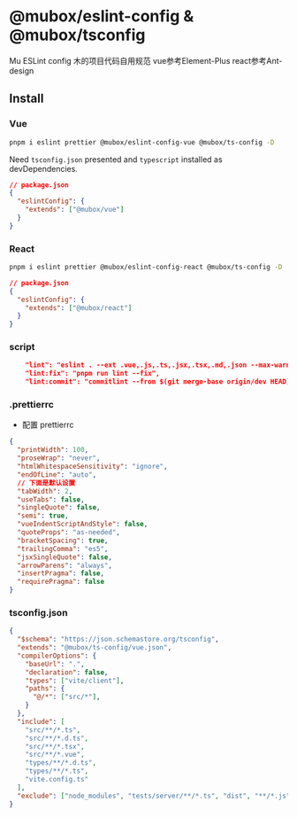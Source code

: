 # @mubox/eslint-config & @mubox/tsconfig

Mu ESLint config
木的项目代码自用规范
vue参考Element-Plus
react参考Ant-design

## Install

### Vue

```bash
pnpm i eslint prettier @mubox/eslint-config-vue @mubox/ts-config -D 
```

Need `tsconfig.json` presented and `typescript` installed as devDependencies.

```json
// package.json
{
  "eslintConfig": {
    "extends": ["@mubox/vue"]
  }
}
```

### React

```bash
pnpm i eslint prettier @mubox/eslint-config-react @mubox/ts-config -D 
```

```json
// package.json
{
  "eslintConfig": {
    "extends": ["@mubox/react"]
  }
}
```

### script

```json
    "lint": "eslint . --ext .vue,.js,.ts,.jsx,.tsx,.md,.json --max-warnings 0 --cache",
    "lint:fix": "pnpm run lint --fix",
    "lint:commit": "commitlint --from $(git merge-base origin/dev HEAD) --to HEAD > ./commit-lint.txt",
```

### .prettierrc

- 配置 prettierrc

```json
{
  "printWidth": 100,
  "proseWrap": "never",
  "htmlWhitespaceSensitivity": "ignore",
  "endOfLine": "auto",
  // 下面是默认设置
  "tabWidth": 2,
  "useTabs": false,
  "singleQuote": false,
  "semi": true,
  "vueIndentScriptAndStyle": false,
  "quoteProps": "as-needed",
  "bracketSpacing": true,
  "trailingComma": "es5",
  "jsxSingleQuote": false,
  "arrowParens": "always",
  "insertPragma": false,
  "requirePragma": false
}
```

### tsconfig.json

```json
{
  "$schema": "https://json.schemastore.org/tsconfig",
  "extends": "@mubox/ts-config/vue.json",
  "compilerOptions": {
    "baseUrl": ".",
    "declaration": false,
    "types": ["vite/client"],
    "paths": {
      "@/*": ["src/*"],
    }
  },
  "include": [
    "src/**/*.ts",
    "src/**/*.d.ts",
    "src/**/*.tsx",
    "src/**/*.vue",
    "types/**/*.d.ts",
    "types/**/*.ts",
    "vite.config.ts"
  ],
  "exclude": ["node_modules", "tests/server/**/*.ts", "dist", "**/*.js"]
}
```
